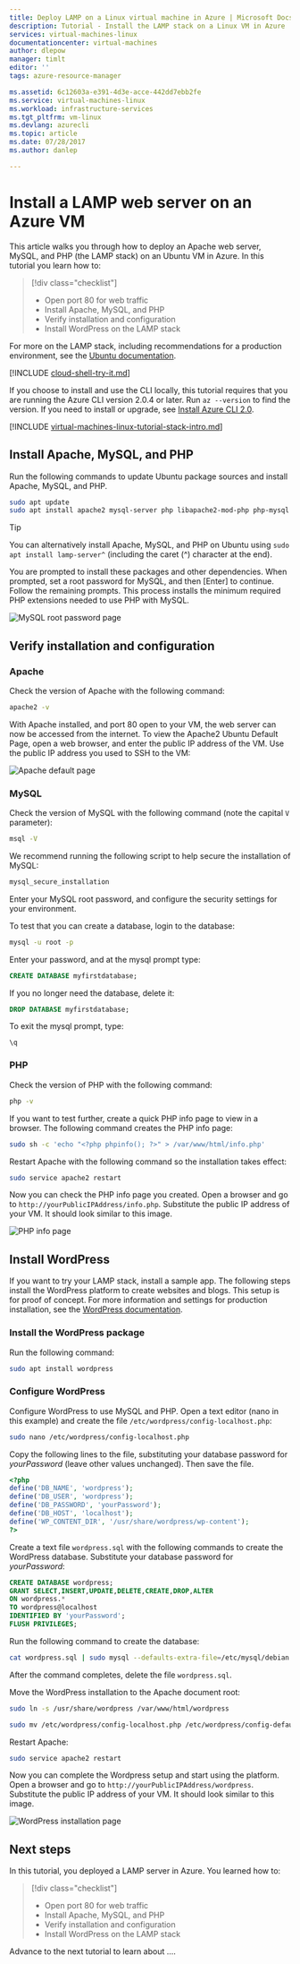 ```yaml
---
title: Deploy LAMP on a Linux virtual machine in Azure | Microsoft Docs
description: Tutorial - Install the LAMP stack on a Linux VM in Azure
services: virtual-machines-linux
documentationcenter: virtual-machines
author: dlepow
manager: timlt
editor: ''
tags: azure-resource-manager

ms.assetid: 6c12603a-e391-4d3e-acce-442dd7ebb2fe
ms.service: virtual-machines-linux
ms.workload: infrastructure-services
ms.tgt_pltfrm: vm-linux
ms.devlang: azurecli
ms.topic: article
ms.date: 07/28/2017
ms.author: danlep

---
```

# Install a LAMP web server on an Azure VM
This article walks you through how to deploy an Apache web server, MySQL, and PHP (the LAMP stack) on an Ubuntu VM in Azure. In this tutorial you learn how to:

> [!div class="checklist"]
> * Open port 80 for web traffic
> * Install Apache, MySQL, and PHP
> * Verify installation and configuration
> * Install WordPress on the LAMP stack


For more on the LAMP stack, including recommendations for a production environment, see the [Ubuntu documentation](https://help.ubuntu.com/community/ApacheMySQLPHP).

[!INCLUDE [cloud-shell-try-it.md](../../../includes/cloud-shell-try-it.md)]

If you choose to install and use the CLI locally, this tutorial requires that you are running the Azure CLI version 2.0.4 or later. Run `az --version` to find the version. If you need to install or upgrade, see [Install Azure CLI 2.0]( /cli/azure/install-azure-cli). 

[!INCLUDE [virtual-machines-linux-tutorial-stack-intro.md](../../../includes/virtual-machines-linux-tutorial-stack-intro.md)]

## Install Apache, MySQL, and PHP

Run the following commands to update Ubuntu package sources and install Apache, MySQL, and PHP. 


```bash
sudo apt update
sudo apt install apache2 mysql-server php libapache2-mod-php php-mysql
```



> [!TIP]
> You can alternatively install Apache, MySQL, and PHP on Ubuntu using `sudo apt install lamp-server^` (including the caret (^) character at the end).
>



You are prompted to install these packages and other dependencies. When prompted, set a root password for MySQL, and then [Enter] to continue. Follow the remaining prompts. This process installs the minimum required PHP extensions needed to use PHP with MySQL. 

![MySQL root password page][1]

## Verify installation and configuration


### Apache

Check the version of Apache with the following command:
```bash
apache2 -v
```

With Apache installed, and port 80 open to your VM, the web server can now be accessed from the internet. To view the Apache2 Ubuntu Default Page, open a web browser, and enter the public IP address of the VM. Use the public IP address you used to SSH to the VM:

![Apache default page][3]


### MySQL

Check the version of MySQL with the following command (note the capital `V` parameter):

```bash
msql -V
```

We recommend running the following script to help secure the installation of MySQL:

```bash
mysql_secure_installation
```

Enter your MySQL root password, and configure the security settings for your environment.

To test that you can create a database, login to the database:

```bash
mysql -u root -p
```

Enter your password, and at the mysql prompt type:

```sql
CREATE DATABASE myfirstdatabase;
```
If you no longer need the database, delete it:

```sql
DROP DATABASE myfirstdatabase;
```
To exit the mysql prompt, type:

```mysql
\q
```

### PHP

Check the version of PHP with the following command:

```bash
php -v
```
If you want to test further, create a quick PHP info page to view in a browser. The following command creates the PHP info page:

```bash
sudo sh -c 'echo "<?php phpinfo(); ?>" > /var/www/html/info.php'
```

Restart Apache with the following command so the installation takes effect:

```bash
sudo service apache2 restart
```

Now you can check the PHP info page you created. Open a browser and go to `http://yourPublicIPAddress/info.php`. Substitute the public IP address of your VM. It should look similar to this image.

![PHP info page][2]


## Install WordPress

If you want to try your LAMP stack, install a sample app. The following steps install the WordPress platform to create websites and blogs. This setup is for proof of concept. For more information and settings for production installation, see the [WordPress documentation](https://codex.wordpress.org/Main_Page).



### Install the WordPress package

Run the following command:

```bash
sudo apt install wordpress
```

### Configure WordPress

Configure WordPress to use MySQL and PHP. Open a text editor (nano in this example) and create the file `/etc/wordpress/config-localhost.php`:

```bash
sudo nano /etc/wordpress/config-localhost.php
```
Copy the following lines to the file, substituting your database password for *yourPassword* (leave other values unchanged). Then save the file.

```php
<?php
define('DB_NAME', 'wordpress');
define('DB_USER', 'wordpress');
define('DB_PASSWORD', 'yourPassword');
define('DB_HOST', 'localhost');
define('WP_CONTENT_DIR', '/usr/share/wordpress/wp-content');
?>
```

Create a text file `wordpress.sql` with the following commands to create the WordPress database. Substitute your database password for *yourPassword*:

```sql
CREATE DATABASE wordpress;
GRANT SELECT,INSERT,UPDATE,DELETE,CREATE,DROP,ALTER
ON wordpress.*
TO wordpress@localhost
IDENTIFIED BY 'yourPassword';
FLUSH PRIVILEGES;
```


Run the following command to create the database:

```bash
cat wordpress.sql | sudo mysql --defaults-extra-file=/etc/mysql/debian.cnf
```

After the command completes, delete the file `wordpress.sql`.

Move the WordPress installation to the Apache document root:

```bash
sudo ln -s /usr/share/wordpress /var/www/html/wordpress

sudo mv /etc/wordpress/config-localhost.php /etc/wordpress/config-default.php
```

Restart Apache:

```bash
sudo service apache2 restart
```

Now you can complete the Wordpress setup and start using the platform. Open a browser and go to `http://yourPublicIPAddress/wordpress`. Substitute the public IP address of your VM. It should look similar to this image.

![WordPress installation page][4]

## Next steps

In this tutorial, you deployed a LAMP server in Azure. You learned how to:

> [!div class="checklist"]
> * Open port 80 for web traffic
> * Install Apache, MySQL, and PHP
> * Verify installation and configuration
> * Install WordPress on the LAMP stack

Advance to the next tutorial to learn about ....

[1]: ./media/tutorial-lamp-stack/configmysqlpassword-small.png
[2]: ./media/tutorial-lamp-stack/phpsuccesspage.png
[3]: ./media/tutorial-lamp-stack/apachesuccesspage.png
[4]: ./media/tutorial-lamp-stack/wordpressstartpage.png